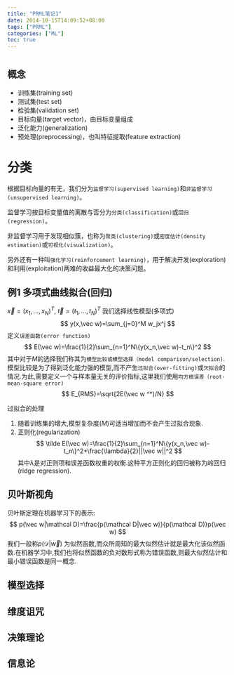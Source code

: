 ```yaml
---
title: "PRML笔记1"
date: 2014-10-15T14:09:52+08:00
tags: ["PRML"]
categories: ["ML"]
toc: true
---
```

# 

## 概念

* 训练集(training set)
* 测试集(test set)
* 检验集(validation set)
* 目标向量(target vector)，由目标变量组成
* 泛化能力(generalization)
* 预处理(preprocessing)，也叫特征提取(feature extraction)

# 分类 

根据目标向量的有无，我们分为`监督学习(supervised learning)`和`非监督学习(unsupervised learning)`。

监督学习按目标变量值的离散与否分为`分类(classification)`或`回归(regression)`。

非监督学习用于发现相似簇，也称为`聚类(clustering)`或`密度估计(density estimation)`或`可视化(visualization)`。

另外还有一种叫`强化学习(reinforcement learning)`，用于解决开发(exploration)和利用(exploitation)两难的收益最大化的决策问题。

## 例1 多项式曲线拟合(回归)
$\vec{x} =(x_1,\ldots,x_N)^T$, $\vec{t}=(t_1,\ldots,t_N)^T$
我们选择线性模型(多项式)
$$
y(x,\vec w)=\sum_{j=0}^M w_jx^j
$$
定义`误差函数(error function)`
$$
E(\vec w)=\frac{1}{2}\sum_{n=1}^N\{y(x_n,\vec w)-t_n\}^2
$$
其中对于$M$的选择我们称其为`模型比较或模型选择（model comparison/selection)`.模型比较是为了得到泛化能力强的模型,而不产生`过拟合(over-fitting)`或`欠拟合`的情况.为此,需要定义一个与样本量无关的评价指标,这里我们使用`均方根误差（root-mean-square error)`
$$
E_{RMS}=\sqrt{2E(\vec w ^*)/N}
$$

过拟合的处理
1. 随着训练集的增大,模型复杂度($M$)可适当增加而不会产生过拟合现象.
2. 正则化(regularization)
$$
\tilde E(\vec w)=\frac{1}{2}\sum_{n=1}^N\{y(x_n,\vec w)-t_n\}^2+\frac{\lambda}{2}||\vec w||^2
$$
其中$\lambda$是对正则项和误差函数权重的权衡.这种平方正则化的回归被称为岭回归(ridge regression).

## 贝叶斯视角
贝叶斯定理在机器学习下的表示:
$$
p(\vec w|\mathcal D)=\frac{p(\mathcal D|\vec w)}{p(\mathcal D)}p(\vec w)
$$
我们一般称$p(\mathcal D|\vec w)$ 为似然函数,而众所周知的最大似然估计就是最大化该似然函数.在机器学习中,我们也将似然函数的负对数形式称为错误函数,则最大似然估计和最小错误函数是同一概念.

## 模型选择



## 维度诅咒





## 决策理论



## 信息论

